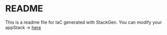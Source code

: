 # README
This is a readme file for IaC generated with StackGen.
You can modify your appStack -> [here](http://main.dev.stackgen.com/appstacks/73674213-f363-4594-8d93-77b73e31361a)
